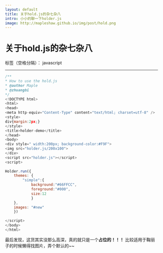 ```yaml
---
layout: default
title: 关于hold.js的杂七杂八
intro: 小小的聊一下holder.js
image: http://mapleshaw.github.io/img/post/hold.png
---
```


# 关于hold.js的杂七杂八

标签（空格分隔）： javascript

---

``` javascript
/**
* How to use the hold.js
* @author Maple
* @zhuangbi
*/
<!DOCTYPE html>
<html>
<head>
<meta http-equiv="Content-Type" content="text/html; charset=utf-8" />    
<style>
div{margin:2px;}   
</style>
<title>holder-demo</title>
</head>     
<body>
<div style=" width:200px; background-color:#F9F">
<img src="holder.js/200x100">
</div>
<script src="holder.js"></script>
<script>
     
Holder.run({
    themes: {
        "simple":{
            background:"#66FFCC",
            foreground:"#000",
            size:12
            }
    },
    images: "#new"
    })
          
</script>
</body>
</html>
```
最后发现，这货其实没那么高深，真的就只是一个**占位的！！！**
比较适用于鞠丽子的时候懒得找图片，弄个默认的~~



